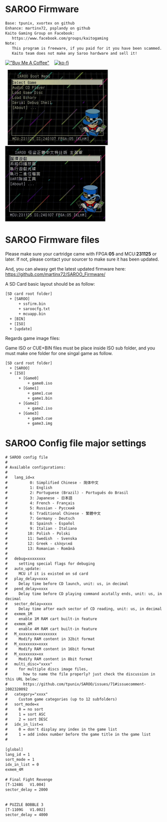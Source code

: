 # SAROO Firmware

<pre><code class="fenced-code-block language-SAROO">Base: tpunix, xvortex on github
Enhance: martinx72, psplandy on github
Kaito Gaming Group on Facebook:
   https://www.facebook.com/groups/kaitogaming
Note:
   This program is freeware, if you paid for it you have been scammed.
   Kaito team does not make any Saroo hardware and sell it!
</code></pre>

[!["Buy Me A Coffee"](https://www.buymeacoffee.com/assets/img/custom_images/orange_img.png)](https://www.buymeacoffee.com/rgrdev)&nbsp;&nbsp;&nbsp;&nbsp;[![ko-fi](https://ko-fi.com/img/githubbutton_sm.svg)](https://ko-fi.com/I2I1J3G3I)



&nbsp;&nbsp;<img src="https://github.com/martinx72/SAROO_Firmware/blob/09ebe1ff1cbf52a99284ff4a69d700a4839aedc2/demo_gif/2024010718085950%20%5BAVC%20720p%5D%20%5B640i%5D.gif" width="320"/>&nbsp;&nbsp;<img src="https://github.com/martinx72/SAROO_Firmware/blob/09ebe1ff1cbf52a99284ff4a69d700a4839aedc2/demo_gif/2024010718044765%20%5BAVC%20720p%5D%20%5B640i%5D.gif" width="320"/>

# SAROO Firmware files

Please make sure your cartridge came with FPGA:**05** and MCU:**231125** or later. If not, please contact your sourcer to make sure it has been updated.

And, you can alwasy get the latest updated firmware here: https://github.com/martinx72/SAROO_Firmware/

A SD Card basic layout should be as follow:

<pre><code class="fenced-code-block language-SAROO">[SD card root folder]
  + [SAROO]
      + ssfirm.bin
      + saroocfg.txt
      + mcuapp.bin
  + [BIN]
  + [ISO]
  + [update]
</code></pre>

Regards game image files:

Game ISO or CUE+BIN files must be place inside ISO sub folder, and you must make one folder for one singal game as follow.

<pre><code class="fenced-code-block language-SAROO">[SD card root folder]
  + [SAROO]
  + [ISO]
      + [Game0]
          + game0.iso
      + [Game1] 
          + game1.cue
          + game1.bin
      + [Game2] 
          + game2.iso
      + [Game3] 
          + game3.cue
          + game3.img
</code></pre>

# SAROO Config file major settings

<pre><code class="fenced-code-block language-SAROO"># SAROO config file
#
# Available configurations:
#
#   lang_id=x
#	       0: Simplified Chinese - 简体中文 
#	       1: English 
#	       2: Portuguese (Brazil) - Português do Brasil
#	       3: Japanese - 日本語 
#	       4: French - Français
#	       5: Russian - Русский
#	       6: Traditional Chinese - 繁體中文 
#	       7: Germany - Deutsch
#	       8: Spainsh - Español
#	       9: Italian - Italiano
#	      10: Polish - Polski
#	      11: Swedish  - Svenska
#	      12: Greek - ελληνικά
#	      13: Romanian - Română
#
#   debug=xxxxxxxx
#     setting special flags for debuging
#   auto_update:
#     MCU if it is existed on sd card
#   play_delay=xxxx
#     Delay time before CD launch, unit: us, in decimal
#   pend_delay=xxxx
#     Delay time before CD playing command acutally ends, unit: us, in decimal
#   sector_delay=xxxx
#     Delay time after each sector of CD reading, unit: us, in decimal
#   exmem_1M
#     enable 1M RAM cart built-in feature
#   exmem_4M
#     enable 4M RAM cart built-in feature
#   M_xxxxxxxx=xxxxxxxx
#     Modify RAM content in 32bit format
#   M_xxxxxxxx=xxxx
#     Modify RAM content in 16bit format
#   M_xxxxxxxx=xx
#     Modify RAM content in 8bit format
#   multi_disc="xxxx"
#     for multiple discs image files, 
#       how to name the file properly? just check the discussion in this URL below:
#       https://github.com/tpunix/SAROO/issues/71#issuecomment-2002320092
#   category="xxxx"
#     Custom game categories (up to 12 subfolders)
#   sort_mode=x
#     0 = no sort
#     1 = sort ASC
#     2 = sort DESC
#   idx_in_list=x
#     0 = don't display any index in the game list
#     1 = add index number before the game title in the game list
#

[global]
lang_id = 1
sort_mode = 1
idx_in_list = 0
exmem_4M

# Final Fight Revenge
[T-1248G   V1.004]
sector_delay = 2000


# PUZZLE BOBBLE 3
[T-1109G   V1.002]
sector_delay = 4000

</code></pre>
